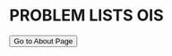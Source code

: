 <head>
<meta charset="UTF-8">
<title> Welcome to AlgoDuck! </title>
<link rel="stylesheet" href="/stylesheet/style.css">
<link rel="icon" href="/images/favicon.ico" type="image/x-icon">
<script src="/js/highlight.min.js"></script>
</head>

<div style="page-break-after: always;">

# PROBLEM LISTS OIS
<button onclick="window.location.href='walrus/walrus.html';">Go to About Page</button>


</div>
<script>hljs.initHighlightingOnLoad();</script>

